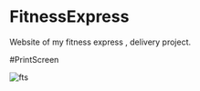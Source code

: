 # FitnessExpress
Website of my fitness express , delivery project.

#PrintScreen

![fts](https://user-images.githubusercontent.com/56487602/71378763-baaeb780-25a7-11ea-998e-fe10e0f196f2.png)
